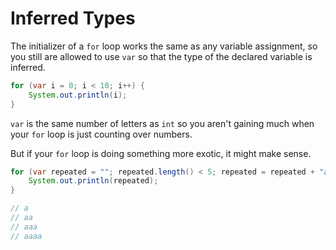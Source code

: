# Inferred Types

The initializer of a `for` loop works the same as any variable assignment, so
you still are allowed to use `var` so that the type of the declared variable is inferred.

```java
for (var i = 0; i < 10; i++) {
    System.out.println(i);
}
```

`var` is the same number of letters as `int` so you aren't gaining much when your `for` loop
is just counting over numbers. 

But if your `for` loop is doing something more exotic, it might make sense.

```java
for (var repeated = ""; repeated.length() < 5; repeated = repeated + "a") {
    System.out.println(repeated);
}

// a
// aa
// aaa
// aaaa
```